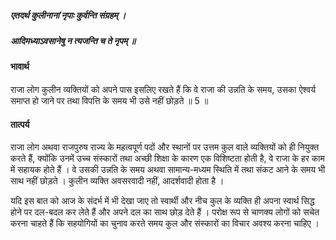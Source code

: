 ##### एतदर्थ कुलीनानां नृपाः कुर्वन्ति संग्रहम् ।
##### आदिमध्याऽवसानेषु न त्यजन्ति च ते नृपम् ॥

#### भावार्थ

राजा लोग कुलीन व्यक्तियों को अपने पास इसलिए रखते हैं कि वे राजा की उन्नति के समय, उसका ऐश्वर्य समाप्त हो जाने पर तथा विपत्ति के समय भी उसे नहीं छोड़ते ॥ 5 ॥

#### तात्पर्य

राजा लोग अथवा राजपुरुष राज्य के महत्वपूर्ण पदों और स्थानों पर उत्तम कुल वाले व्यक्तियों को ही नियुक्त करते हैं, क्योंकि उनमें उच्च संस्कारों तथा अच्छी शिक्षा के कारण एक विशिष्टता होती है, वे राजा के हर काम में सहायक होते हैं । वे उसकी उन्नति के समय अथवा सामान्य-मध्यम स्थिति में तथा संकट आने के समय भी साथ नहीं छोड़ते । कुलीन व्यक्ति अवसरवादी नहीं, आदर्शवादी होता है ।

यदि इस बात को आज के संदर्भ में भी देखा जाए तो स्वार्थी और नीच कुल के व्यक्ति ही अपना स्वार्थ सिद्ध होने पर दल-बदल कर लेते हैं और अपने दल का साथ छोड़ देते हैं । परोक्ष रूप से चाणक्य लोगों को सचेत करना चाहते हैं कि सहयोगियों का चुनाव करते समय कुल और संस्कारों का विचार अवश्य करना चाहिए ।